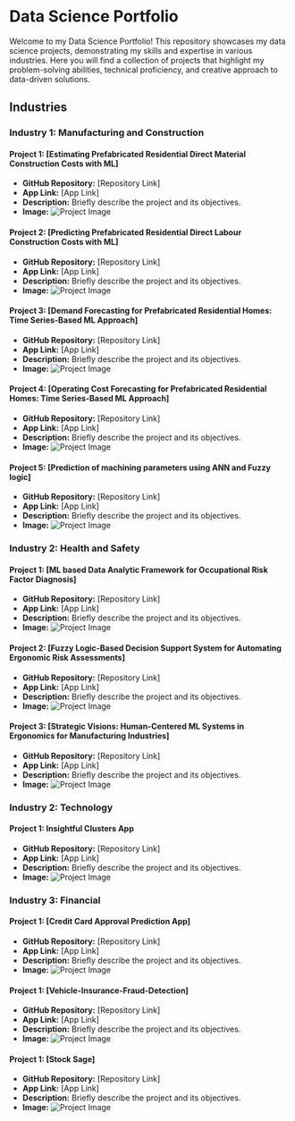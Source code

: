 # Data Science Portfolio

Welcome to my Data Science Portfolio! This repository showcases my data science projects, demonstrating my skills and expertise in various industries. Here you will find a collection of projects that highlight my problem-solving abilities, technical proficiency, and creative approach to data-driven solutions.

## Industries

### Industry 1: Manufacturing and Construction

#### Project 1: [Estimating Prefabricated Residential Direct Material Construction Costs with ML]

- **GitHub Repository:** [Repository Link]
- **App Link:** [App Link]
- **Description:** Briefly describe the project and its objectives.
- **Image:** ![Project Image](images/project1.png)
  
#### Project 2: [Predicting Prefabricated Residential Direct Labour Construction Costs with ML]

- **GitHub Repository:** [Repository Link]
- **App Link:** [App Link]
- **Description:** Briefly describe the project and its objectives.
- **Image:** ![Project Image](images/project1.png)

#### Project 3: [Demand Forecasting for Prefabricated Residential Homes: Time Series-Based ML Approach]

- **GitHub Repository:** [Repository Link]
- **App Link:** [App Link]
- **Description:** Briefly describe the project and its objectives.
- **Image:** ![Project Image](images/project1.png)

#### Project 4: [Operating Cost Forecasting for Prefabricated Residential Homes: Time Series-Based ML Approach]

- **GitHub Repository:** [Repository Link]
- **App Link:** [App Link]
- **Description:** Briefly describe the project and its objectives.
- **Image:** ![Project Image](images/project1.png)

#### Project 5: [Prediction of machining parameters using ANN and Fuzzy logic]

- **GitHub Repository:** [Repository Link]
- **App Link:** [App Link]
- **Description:** Briefly describe the project and its objectives.
- **Image:** ![Project Image](images/project1.png)



### Industry 2: Health and Safety

#### Project 1: [ML based Data Analytic Framework for Occupational Risk Factor Diagnosis]

- **GitHub Repository:** [Repository Link]
- **App Link:** [App Link]
- **Description:** Briefly describe the project and its objectives.
- **Image:** ![Project Image](images/project3.png)

#### Project 2: [Fuzzy Logic-Based Decision Support System for Automating Ergonomic Risk Assessments]

- **GitHub Repository:** [Repository Link]
- **App Link:** [App Link]
- **Description:** Briefly describe the project and its objectives.
- **Image:** ![Project Image](images/project3.png)

#### Project 3: [Strategic Visions: Human-Centered ML Systems in Ergonomics for Manufacturing Industries]

- **GitHub Repository:** [Repository Link]
- **App Link:** [App Link]
- **Description:** Briefly describe the project and its objectives.
- **Image:** ![Project Image](images/project3.png)



### Industry 2: Technology

#### Project 1: Insightful Clusters App

- **GitHub Repository:** [Repository Link]
- **App Link:** [App Link]
- **Description:** Briefly describe the project and its objectives.
- **Image:** ![Project Image](images/project3.png)



### Industry 3: Financial

#### Project 1: [Credit Card Approval Prediction App]

- **GitHub Repository:** [Repository Link]
- **App Link:** [App Link]
- **Description:** Briefly describe the project and its objectives.
- **Image:** ![Project Image](images/project3.png)


#### Project 1: [Vehicle-Insurance-Fraud-Detection]

- **GitHub Repository:** [Repository Link]
- **App Link:** [App Link]
- **Description:** Briefly describe the project and its objectives.
- **Image:** ![Project Image](images/project3.png)
  

#### Project 1: [Stock Sage]

- **GitHub Repository:** [Repository Link]
- **App Link:** [App Link]
- **Description:** Briefly describe the project and its objectives.
- **Image:** ![Project Image](images/project3.png)

